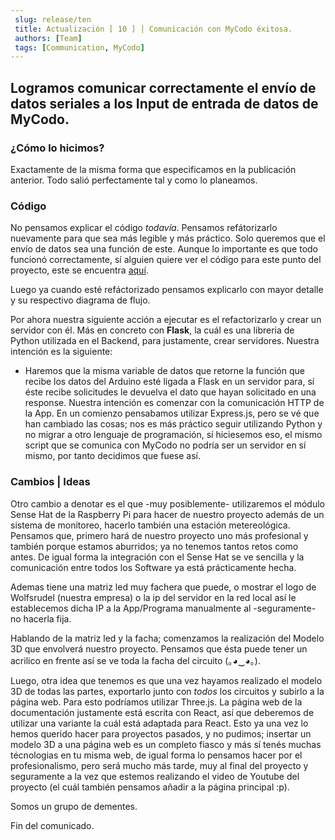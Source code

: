 ```yaml
---
 slug: release/ten
 title: Actualización [ 10 ] | Comunicación con MyCodo éxitosa.
 authors: [Team]
 tags: [Communication, MyCodo]
---
```


## Logramos comunicar correctamente el envío de datos seriales a los Input de entrada de datos de MyCodo.

### ¿Cómo lo hicimos?

Exactamente de la misma forma que especificamos en la publicación anterior. Todo salió perfectamente tal y como lo planeamos.

### Código

No pensamos explicar el código *todavía*. Pensamos refátorizarlo nuevamente para que sea más legible y más práctico. Solo queremos que el envío de datos sea una función de este. Aunque lo importante es que todo funcionó correctamente, sí alguien quiere ver el código para este punto del proyecto, este se encuentra [aquí](https://github.com/Sartalan/Hidroponia-Project/tree/a0702f19501088477bc9d1eed7a1a17f6e012fc4).

Luego ya cuando esté refáctorizado pensamos explicarlo con mayor detalle y su respectivo diagrama de flujo. 

Por ahora nuestra siguiente acción a ejecutar es el refactorizarlo y crear un servidor con él. Más en concreto con **Flask**, la cuál es una libreria de Python utilizada en el Backend, para justamente, crear servidores. Nuestra intención es la siguiente: 

+ Haremos que la misma variable de datos que retorne la función que recibe los datos del Arduino esté ligada a Flask en un servidor para, sí éste recibe solicitudes le devuelva el dato que hayan solicitado en una response. Nuestra intención es comenzar con la comunicación HTTP de la App. En un comienzo pensabamos utilizar Express.js, pero se vé que han cambiado las cosas; nos es más práctico seguir utilizando Python y no migrar a otro lenguaje de programación, sí hiciesemos eso, el mismo script que se comunica con MyCodo no podría ser un servidor en sí mismo, por tanto decidimos que fuese así.

### Cambios | Ideas

Otro cambio a denotar es el que -muy posiblemente- utilizaremos el módulo Sense Hat de la Raspberry Pi para hacer de nuestro proyecto además de un sistema de monitoreo, hacerlo también una estación metereológica. Pensamos que, primero hará de nuestro proyecto uno más profesional y también porque estamos aburridos; ya no tenemos tantos retos como antes. De igual forma la integración con el Sense Hat se ve sencilla y la comunicación entre todos los Software ya está prácticamente hecha. 

Ademas tiene una matriz led muy fachera que puede, o mostrar el logo de Wolfsrudel (nuestra empresa) o la ip del servidor en la red local así le establecemos dicha IP a la App/Programa manualmente al -seguramente- no hacerla fija.

Hablando de la matriz led y la facha; comenzamos la realización del Modelo 3D que envolverá nuestro proyecto. Pensamos que ésta puede tener un acrilico en frente así se ve toda la facha del circuito (｡◕‿◕｡).

Luego, otra idea que tenemos es que una vez hayamos realizado el modelo 3D de todas las partes, exportarlo junto con *todos* los circuitos y subirlo a la página web. Para esto podríamos utilizar Three.js.
La página web de la documentación justamente está escrita con React, así que deberemos de utilizar una variante la cuál está adaptada para React. Esto ya una vez lo hemos querido hacer para proyectos pasados, y no pudimos; insertar un modelo 3D a una página web es un completo fiasco y más sí tenés muchas técnologias en tu misma web, de igual forma lo pensamos hacer por el profesionalismo, pero será mucho más tarde, muy al final del proyecto y seguramente a la vez que estemos realizando el video de Youtube del proyecto (el cuál también pensamos añadir a la página principal :p).

Somos un grupo de dementes.

Fin del comunicado.




